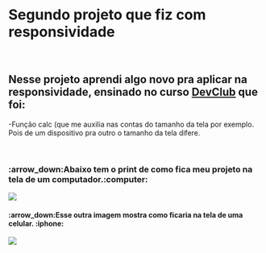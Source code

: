 <h1>Segundo projeto que fiz com responsividade</h1>
<br>
<h2>Nesse projeto aprendi algo novo pra  aplicar na responsividade, ensinado no curso <a href="https://rodolfomori.com.br/devclub">DevClub</a> que foi:</h2> 
<p>-Função calc (que me auxilia nas contas do tamanho da tela por exemplo. Pois de um dispositivo pra outro o tamanho da tela difere. <p/>

<br>

<h3> :arrow_down:Abaixo tem o print de como fica meu projeto na tela de um computador.:computer: </h3>
<img src="https://github.com/larissasn/Segundo-projeto-com-responsividade/blob/master/assets/print1%20pc.png?raw=true"/>
<br>
<h4>:arrow_down:Esse outra imagem mostra como ficaria na tela de uma celular. :iphone:</h4>
<img  src="https://github.com/larissasn/Segundo-projeto-com-responsividade/blob/master/assets/print%202%20cllr.png?raw=true"/>
